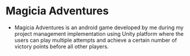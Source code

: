 # Magicia Adventures
- Magicia Adventures is an android game developed by me during my project management implementation using Unity platform where the users can play multiple attempts and achieve a certain number of victory points before all other players. 
